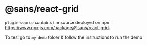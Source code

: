 # @sans/react-grid

 `plugin-source` contains the source deployed on npm  https://www.npmjs.com/package/@sans/react-grid.

 To test go to `my-demo` folder & follow the instructions to run the demo